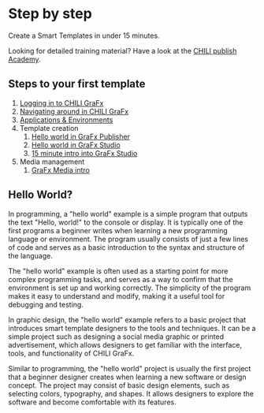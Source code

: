 # Step by step

Create a Smart Templates in under 15 minutes.

Looking for detailed training material? Have a look at the [CHILI publish Academy](https://product.chili-publish.academy/dashboard).

## Steps to your first template

1.	[Logging in to CHILI GraFx](/CHILI-GraFx/guides/onboarding/logging-in/)
2.	[Navigating around in CHILI GraFx](/CHILI-GraFx/guides/onboarding/navigation/)
3.	[Applications & Environments](/CHILI-GraFx/guides/onboarding/applications/)
4.	Template creation
	1.	[Hello world in GraFx Publisher](/GraFx-Studio/guides/hello-world/)
	2.	[Hello world in GraFx Studio](/GraFx-Studio/guides/hello-world/)
	3.	[15 minute intro into GraFx Studio](/GraFx-Studio/guides/hello-world-extended/)
5.	Media management
	1.	[GraFx Media intro](/GraFx-Media/guides/intro/)

## Hello World?

In programming, a "hello world" example is a simple program that outputs the text "Hello, world!" to the console or display. It is typically one of the first programs a beginner writes when learning a new programming language or environment. The program usually consists of just a few lines of code and serves as a basic introduction to the syntax and structure of the language.

The "hello world" example is often used as a starting point for more complex programming tasks, and serves as a way to confirm that the environment is set up and working correctly. The simplicity of the program makes it easy to understand and modify, making it a useful tool for debugging and testing.

In graphic design, the "hello world" example refers to a basic project that introduces smart template designers to the tools and techniques. It can be a simple project such as designing a social media graphic or printed advertisement, which allows designers to get familiar with the interface, tools, and functionality of CHILI GraFx.

Similar to programming, the "hello world" project is usually the first project that a beginner designer creates when learning a new software or design concept. The project may consist of basic design elements, such as selecting colors, typography, and shapes. It allows designers to explore the software and become comfortable with its features.